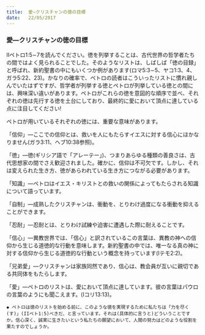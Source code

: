 ```yaml
---
title:  愛―クリスチャンの徳の目標
date:   22/05/2017
---
```


### 愛―クリスチャンの徳の目標

IIペトロ1:5∼7を読んでください。徳を列挙することは、古代世界の哲学者たちの間ではよく見られることでした。そのようなリストは、しばしば「徳の目録」と呼ばれ、新約聖書の中にもいくつか例があります(ロマ5:3∼5、ヤコ1:3、4、ガラ5:22、23)。かなりの確率で、ペトロの読者はこういったリストに慣れ親しんでいたはずですが、哲学者が列挙する徳とペトロが列挙している徳との間には、興味深い違いがあります。ペトロがこれらの徳を意図的な順序で並べ、それぞれの徳は先行する徳を土台にしており、最終的に愛において頂点に達している点に注目してください!

ペトロが用いているそれぞれの徳には、重要な意味があります。

「信仰」―ここでの信仰とは、救いを人にもたらすイエスに対する信心にほかなりません(ガラ3:11、ヘブ10:38参照)。

「徳」―徳(ギリシア語で「アレーテー」)、つまりあらゆる種類の善良さは、古代思想家の間でさえ歓迎されました。確かに、信仰は不可欠です。しかし、それは変えられた生き方、徳があらわれている生き方につながる必要があります。

「知識」―ペトロはイエス・キリストとの救いの関係によってもたらされる知識について語っています。

「自制」―成熟したクリスチャンは、衝動を、とりわけ過度になる衝動を抑えることができます。

「忍耐」―忍耐とは、とりわけ試練や迫害に遭遇した際に耐えることです。

「信心」―異教世界では、「信心」と訳されているこの言葉は、異教の神への信仰から生じる道徳的な行動を意味します。新約聖書の中では、唯一なる真の神に対する信仰から生じる道徳的な行動という概念を持っています(Iテモ2:2)。

「兄弟愛」―クリスチャンは家族同然であり、信心は、教会員が互いに親切である共同体をもたらします。

「愛」―ペトロのリストは、愛において頂点に達しています。彼の言葉はパウロの言葉のようにも聞こえます。(Iコリ13:13)。

`◆ ペトロは徳のリストを始める前に、このような徳を実現するために私たちは「力を尽く(す)」(IIペト1:5)べきだ、と言っています。それは(具体的に言うと)どういうことですか。信心深く、誠実に生きたいという私たちの願望において、人間の努力はどのような役割を果たすのでしょうか。`
